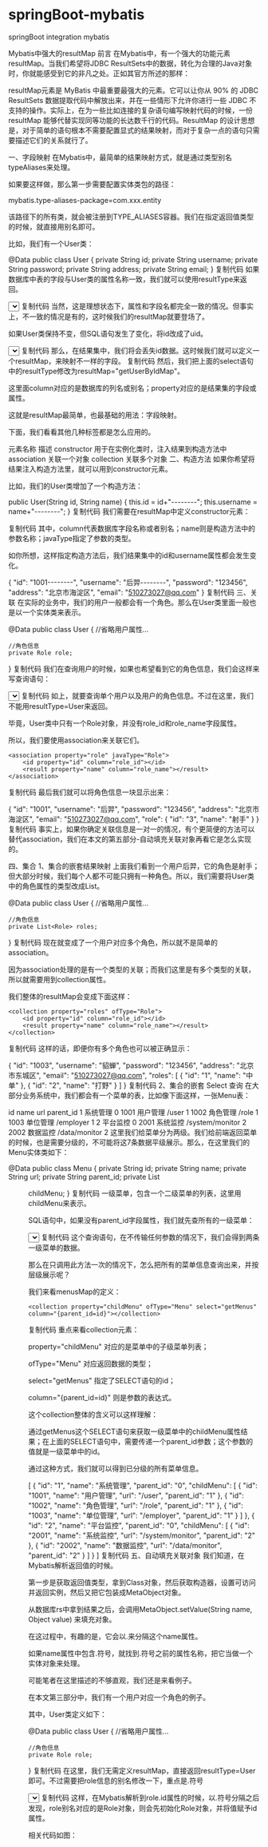 # springBoot-mybatis
springBoot integration  mybatis


Mybatis中强大的resultMap
前言
在Mybatis中，有一个强大的功能元素resultMap。当我们希望将JDBC ResultSets中的数据，转化为合理的Java对象时，你就能感受到它的非凡之处。正如其官方所述的那样：

resultMap元素是 MyBatis 中最重要最强大的元素。它可以让你从 90% 的 JDBC ResultSets 数据提取代码中解放出来，并在一些情形下允许你进行一些 JDBC 不支持的操作。实际上，在为一些比如连接的复杂语句编写映射代码的时候，一份 resultMap 能够代替实现同等功能的长达数千行的代码。ResultMap 的设计思想是，对于简单的语句根本不需要配置显式的结果映射，而对于复杂一点的语句只需要描述它们的关系就行了。

一、字段映射
在Mybatis中，最简单的结果映射方式，就是通过类型别名typeAliases来处理。

如果要这样做，那么第一步需要配置实体类包的路径：

mybatis.type-aliases-package=com.xxx.entity

该路径下的所有类，就会被注册到TYPE_ALIASES容器。我们在指定返回值类型的时候，就直接用别名即可。

比如，我们有一个User类：

@Data
public class User {
    private String id;
    private String username;
    private String password;
    private String address;
    private String email;
}
复制代码
如果数据库中表的字段与User类的属性名称一致，我们就可以使用resultType来返回。

<select id="getUsers" resultType="User">
	SELECT
		u.id,
		u.username,
		u.password,
		u.address,
		u.email
	FROM
		USER u
</select>
复制代码
当然，这是理想状态下，属性和字段名都完全一致的情况。但事实上，不一致的情况是有的，这时候我们的resultMap就要登场了。

如果User类保持不变，但SQL语句发生了变化，将id改成了uid。

<select id="getUsers" resultType="User">
	SELECT
		u.id as uid,
		u.username,
		u.password,
		u.address,
		u.email
	FROM
		USER u
</select>
复制代码
那么，在结果集中，我们将会丢失id数据。这时候我们就可以定义一个resultMap，来映射不一样的字段。

<resultMap id="getUserByIdMap" type="User">
	<result property="id" column="uid"></result>
</resultMap>
复制代码
然后，我们把上面的select语句中的resultType修改为resultMap="getUserByIdMap"。

这里面column对应的是数据库的列名或别名；property对应的是结果集的字段或属性。

这就是resultMap最简单，也最基础的用法：字段映射。

下面，我们看看其他几种标签都是怎么应用的。

元素名称	描述
constructor	用于在实例化类时，注入结果到构造方法中
association	关联一个对象
collection	关联多个对象
二、构造方法
如果你希望将结果注入构造方法里，就可以用到constructor元素。

比如，我们的User类增加了一个构造方法：

public User(String id, String name) {
	this.id = id+"--------";
	this.username = name+"--------";
}
复制代码
我们需要在resultMap中定义constructor元素：

<resultMap id="getUserByIdMap" type="User">
	<constructor>
		<idArg column="id" name="id" javaType="string"></idArg>
		<arg column="username" name="name" javaType="string"></arg>
	</constructor>
</resultMap>
复制代码
其中，column代表数据库字段名称或者别名；name则是构造方法中的参数名称；javaType指定了参数的类型。

如你所想，这样指定构造方法后，我们结果集中的id和username属性都会发生变化。

{
    "id": "1001--------",
    "username": "后羿--------",
    "password": "123456",
    "address": "北京市海淀区",
    "email": "510273027@qq.com"
}
复制代码
三、关联
在实际的业务中，我们的用户一般都会有一个角色。那么在User类里面一般也是以一个实体类来表示。

@Data
public class User {
    //省略用户属性...
	
    //角色信息
    private Role role;
}
复制代码
我们在查询用户的时候，如果也希望看到它的角色信息，我们会这样来写查询语句：

<select id="getUserById" resultType="User">
        SELECT
            u.id,
            u.username,
            u.password,
            u.address,
            u.email,
            r.id as 'role_id',
            r.name as 'role_name'
        FROM
            USER u
                LEFT JOIN user_roles ur ON u.id = ur.user_id
                LEFT JOIN role r ON r.id = ur.role_id
        where u.id=#{id}
    </select>
复制代码
如上，就要查询单个用户以及用户的角色信息。不过在这里，我们不能用resultType=User来返回。

毕竟，User类中只有一个Role对象，并没有role_id和role_name字段属性。

所以，我们要使用association来关联它们。

<resultMap id="userMap" type="User">
	<id property="id" column="id"></id>
	<result property="username" column="username"></result>
	<result property="password" column="password"></result>
	<result property="address" column="address"></result>
	<result property="email" column="email"></result>
	
	<association property="role" javaType="Role">
		<id property="id" column="role_id"></id>
		<result property="name" column="role_name"></result>
	</association>
</resultMap>
复制代码
最后我们就可以将角色信息一块显示出来：

{
    "id": "1001",
    "username": "后羿",
    "password": "123456",
    "address": "北京市海淀区",
    "email": "510273027@qq.com",
    "role": {
        "id": "3",
        "name": "射手"
    }
}
复制代码
事实上，如果你确定关联信息是一对一的情况，有个更简便的方法可以替代association，我们在本文的第五部分-自动填充关联对象再看它是怎么实现的。

四、集合
1、集合的嵌套结果映射
上面我们看到一个用户后羿，它的角色是射手；但大部分时候，我们每个人都不可能只拥有一种角色。所以，我们需要将User类中的角色属性的类型改成List。

@Data
public class User {
    //省略用户属性...
	
    //角色信息
    private List<Role> roles;
}
复制代码
现在就变成了一个用户对应多个角色，所以就不是简单的association。

因为association处理的是有一个类型的关联；而我们这里是有多个类型的关联，所以就需要用到collection属性。

我们整体的resultMap会变成下面这样：

<resultMap id="userMap" type="User">
	<id property="id" column="id"></id>
	<result property="username" column="username"></result>
	<result property="password" column="password"></result>
	<result property="address" column="address"></result>
	<result property="email" column="email"></result>
	
	<collection property="roles" ofType="Role">
		<id property="id" column="role_id"></id>
		<result property="name" column="role_name"></result>
	</collection>
</resultMap>
复制代码
这样的话，即便你有多个角色也可以被正确显示：

{
    "id": "1003",
    "username": "貂蝉",
    "password": "123456",
    "address": "北京市东城区",
    "email": "510273027@qq.com",
    "roles": [
        {
            "id": "1",
            "name": "中单"
        },
        {
            "id": "2",
            "name": "打野"
        }
    ]
}
复制代码
2、集合的嵌套 Select 查询
在大部分业务系统中，我们都会有一个菜单的表，比如像下面这样，一张Menu表：

id	name	url	parent_id
1	系统管理		0
1001	用户管理	/user	1
1002	角色管理	/role	1
1003	单位管理	/employer	1
2	平台监控		0
2001	系统监控	/system/monitor	2
2002	数据监控	/data/monitor	2
这里我们给菜单分为两级。我们给前端返回菜单的时候，也是需要分级的，不可能将这7条数据平级展示。那么，在这里我们的Menu实体类如下：

@Data
public class Menu {
    private String id;
    private String name;
    private String url;
    private String parent_id;
    private List<Menu> childMenu;
}
复制代码
一级菜单，包含一个二级菜单的列表，这里用childMenu来表示。

SQL语句中，如果没有parent_id字段属性，我们就先查所有的一级菜单：

<select id="getMenus" resultMap="menusMap">
	SELECT
		m.id,
		m.name,
		m.url,
		m.parent_id
	FROM
		m_menu m
	where 1=1
	<choose>
		<when test="parent_id!=null">
			and m.parent_id = #{parent_id}
		</when>
		<otherwise>
			and m.parent_id = '0'
		</otherwise>
	</choose>
</select>
复制代码
这个查询语句，在不传输任何参数的情况下，我们会得到两条一级菜单的数据。

那么在只调用此方法一次的情况下，怎么把所有的菜单信息查询出来，并按层级展示呢？

我们来看menusMap的定义：

<resultMap id="menusMap" type="Menu">
	<id property="id" column="id"></id>
	<result property="name" column="name"></result>
	<result property="url" column="url"></result>
	<result property="m_desc" column="m_desc"></result>
	<result property="parent_id" column="parent_id"></result>
	
	<collection property="childMenu" ofType="Menu" select="getMenus"  column="{parent_id=id}"></collection>
</resultMap>
复制代码
重点来看collection元素：

property="childMenu" 对应的是菜单中的子级菜单列表；

ofType="Menu" 对应返回数据的类型；

select="getMenus" 指定了SELECT语句的id；

column="{parent_id=id}" 则是参数的表达式。

这个collection整体的含义可以这样理解：

通过getMenus这个SELECT语句来获取一级菜单中的childMenu属性结果；在上面的SELECT语句中，需要传递一个parent_id参数；这个参数的值就是一级菜单中的id。

通过这种方式，我们就可以得到已分级的所有菜单信息。

[
    {
        "id": "1",
        "name": "系统管理",
        "parent_id": "0",
        "childMenu": [
            {
                "id": "1001",
                "name": "用户管理",
                "url": "/user",
                "parent_id": "1"
            },
            {
                "id": "1002",
                "name": "角色管理",
                "url": "/role",
                "parent_id": "1"
            },
            {
                "id": "1003",
                "name": "单位管理",
                "url": "/employer",
                "parent_id": "1"
            }
        ]
    },
    {
        "id": "2",
        "name": "平台监控",
        "parent_id": "0",
        "childMenu": [
            {
                "id": "2001",
                "name": "系统监控",
                "url": "/system/monitor",
                "parent_id": "2"
            },
            {
                "id": "2002",
                "name": "数据监控",
                "url": "/data/monitor",
                "parent_id": "2"
            }
        ]
    }
]
复制代码
五、自动填充关联对象
我们知道，在Mybatis解析返回值的时候。

第一步是获取返回值类型，拿到Class对象，然后获取构造器，设置可访问并返回实例，然后又把它包装成MetaObject对象。

从数据库rs中拿到结果之后，会调用MetaObject.setValue(String name, Object value) 来填充对象。

在这过程中，有趣的是，它会以.来分隔这个name属性。

如果name属性中包含.符号，就找到.符号之前的属性名称，把它当做一个实体对象来处理。

可能笔者在这里描述的不够直观，我们还是来看例子。

在本文第三部分中，我们有一个用户对应一个角色的例子。

其中，User类定义如下：

@Data
public class User {
    //省略用户属性...
	
    //角色信息
    private Role role;
}
复制代码
在这里，我们无需定义resultMap，直接返回resultType=User即可。不过需要把role信息的别名修改一下，重点是.符号

<select id="getUserList" resultType="User">
	SELECT
		u.id,
		u.username,
		u.password,
		u.address,
		u.email,
		r.id as 'role.id',
		r.name as 'role.name'
	FROM
		USER u
			LEFT JOIN user_roles ur ON u.id = ur.user_id
			LEFT JOIN role r ON r.id = ur.role_id
</select>
复制代码
这样，在Mybatis解析到role.id属性的时候，以.符号分隔之后发现，role别名对应的是Role对象，则会先初始化Role对象，并将值赋予id属性。

相关代码如图：

